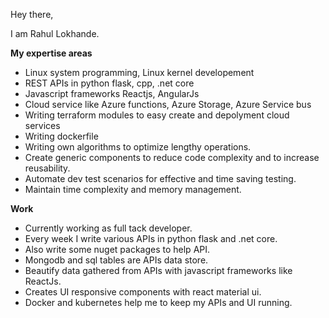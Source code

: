 Hey there,

I am Rahul Lokhande. 

**My expertise areas**
- Linux system programming, Linux kernel developement
- REST APIs in python flask, cpp, .net core
- Javascript frameworks Reactjs, AngularJs
- Cloud service like Azure functions, Azure Storage, Azure Service bus
- Writing terraform modules to easy create and depolyment cloud services 
- Writing dockerfile
- Writing own algorithms to optimize lengthy operations.
- Create generic components to reduce code complexity and to increase reusability.
- Automate dev test scenarios for effective and time saving testing.
- Maintain time complexity and memory management.

**Work**
- Currently working as full tack developer.
- Every week I write various APIs in python flask and .net core.
- Also write some nuget packages to help API.
- Mongodb and sql tables are APIs data store.
- Beautify data gathered from APIs with javascript frameworks like ReactJs.
- Creates UI responsive components with react material ui.
- Docker and kubernetes help me to keep my APIs and UI running. 
